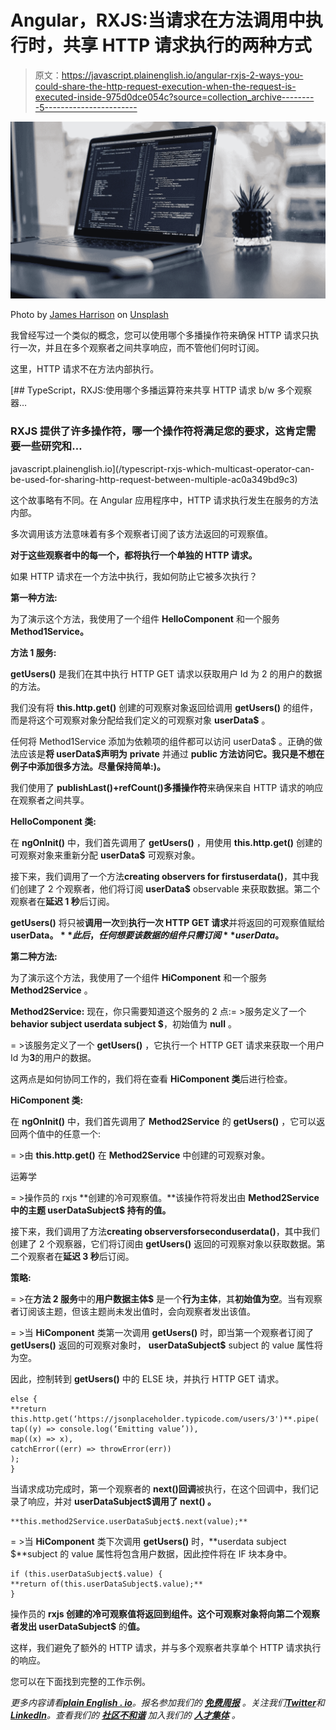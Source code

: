 # Angular，RXJS:当请求在方法调用中执行时，共享 HTTP 请求执行的两种方式

> 原文：<https://javascript.plainenglish.io/angular-rxjs-2-ways-you-could-share-the-http-request-execution-when-the-request-is-executed-inside-975d0dce054c?source=collection_archive---------5----------------------->

![](img/8791140f420db29596a70759f2c34ac8.png)

Photo by [James Harrison](https://unsplash.com/@jstrippa?utm_source=medium&utm_medium=referral) on [Unsplash](https://unsplash.com?utm_source=medium&utm_medium=referral)

我曾经写过一个类似的概念，您可以使用哪个多播操作符来确保 HTTP 请求只执行一次，并且在多个观察者之间共享响应，而不管他们何时订阅。

这里，HTTP 请求不在方法内部执行。

[](/typescript-rxjs-which-multicast-operator-can-be-used-for-sharing-http-request-between-multiple-ac0a349bd9c3) [## TypeScript，RXJS:使用哪个多播运算符来共享 HTTP 请求 b/w 多个观察器…

### RXJS 提供了许多操作符，哪一个操作符将满足您的要求，这肯定需要一些研究和…

javascript.plainenglish.io](/typescript-rxjs-which-multicast-operator-can-be-used-for-sharing-http-request-between-multiple-ac0a349bd9c3) 

这个故事略有不同。在 Angular 应用程序中，HTTP 请求执行发生在服务的方法内部。

多次调用该方法意味着有多个观察者订阅了该方法返回的可观察值。

**对于这些观察者中的每一个，都将执行一个单独的 HTTP 请求。**

如果 HTTP 请求在一个方法中执行，我如何防止它被多次执行？

**第一种方法:**

为了演示这个方法，我使用了一个组件 **HelloComponent** 和一个服务 **Method1Service。**

**方法 1 服务:**

**getUsers()** 是我们在其中执行 HTTP GET 请求以获取用户 Id 为 2 的用户的数据的方法。

我们没有将 **this.http.get()** 创建的可观察对象返回给调用 **getUsers()** 的组件，而是将这个可观察对象分配给我们定义的可观察对象 **userData$** 。

任何将 Method1Service 添加为依赖项的组件都可以访问 userData$ 。正确的做法应该是**将 userData$声明为** **private** 并通过 **public 方法访问它。我只是不想在例子中添加很多方法。尽量保持简单:)。**

我们使用了 **publishLast()+refCount()多播操作符**来确保来自 HTTP 请求的响应在观察者之间共享。

**HelloComponent 类:**

在 **ngOnInit()** 中，我们首先调用了 **getUsers()** ，用使用 **this.http.get()** 创建的可观察对象来重新分配 **userData$** 可观察对象。

接下来，我们调用了一个方法**creating observers for firstuserdata()**，其中我们创建了 2 个观察者，他们将订阅 **userData$** observable 来获取数据。第二个观察者在**延迟 1 秒**后订阅。

**getUsers()** 将只被**调用一次**到**执行一次 HTTP GET 请求**并将返回的可观察值赋给 **userData$。**此后，任何想要该数据的组件只需订阅 **userData$。**

**第二种方法:**

为了演示这个方法，我使用了一个组件 **HiComponent** 和一个服务 **Method2Service** 。

**Method2Service:** 现在，你只需要知道这个服务的 2 点:= >服务定义了一个**behavior subject userdata subject $**，初始值为 **null** 。

= >该服务定义了一个 **getUsers()** ，它执行一个 HTTP GET 请求来获取一个用户 Id 为**3**的用户的数据。

这两点是如何协同工作的，我们将在查看 **HiComponent 类**后进行检查。

**HiComponent 类:**

在 **ngOnInit()** 中，我们首先调用了 **Method2Service** 的 **getUsers()** ，它可以返回两个值中的任意一个:

= >由 **this.http.get()** 在 **Method2Service** 中创建的可观察对象。

运筹学

= >操作员的 rxjs **创建的冷可观察值。**该操作符将发出由 **Method2Service 中的主题 **userDataSubject$** 持有的值。**

接下来，我们调用了方法**creating observersforseconduserdata()**，其中我们创建了 2 个观察器，它们将订阅由 **getUsers()** 返回的可观察对象以获取数据。第二个观察者在**延迟 3 秒**后订阅。

**策略:**

= >在**方法 2 服务**中的**用户数据主体$** 是一个**行为主体**，其**初始值为空**。当有观察者订阅该主题，但该主题尚未发出值时，会向观察者发出该值。

= >当 **HiComponent** 类第一次调用 **getUsers()** 时，即当第一个观察者订阅了 **getUsers()** 返回的可观察对象时， **userDataSubject$** subject 的 value 属性将为空。

因此，控制转到 **getUsers()** 中的 ELSE 块，并执行 HTTP GET 请求。

```
else {
**return this.http.get(‘https://jsonplaceholder.typicode.com/users/3')**.pipe(
tap((y) => console.log(‘Emitting value’)),
map((x) => x),
catchError((err) => throwError(err))
);
}
```

当请求成功完成时，第一个观察者的 **next()回调**被执行，在这个回调中，我们记录了响应，并对 **userDataSubject$调用了 **next()** 。**

```
**this.method2Service.userDataSubject$.next(value);**
```

= >当 **HiComponent** 类下次调用 **getUsers()** 时，**userdata subject $**subject 的 value 属性将包含用户数据，因此控件将在 IF 块本身中。

```
if (this.userDataSubject$.value) {
**return of(this.userDataSubject$.value);**
}
```

操作员的 **rxjs 创建的冷可观察值将返回到组件。这个可观察对象将向第二个观察者发出 userDataSubject$** 的**值。**

这样，我们避免了额外的 HTTP 请求，并与多个观察者共享单个 HTTP 请求执行的响应。

您可以在下面找到完整的工作示例。

*更多内容请看*[***plain English . io***](https://plainenglish.io/)*。报名参加我们的* [***免费周报***](http://newsletter.plainenglish.io/) *。关注我们*[***Twitter***](https://twitter.com/inPlainEngHQ)*和*[***LinkedIn***](https://www.linkedin.com/company/inplainenglish/)*。查看我们的* [***社区不和谐***](https://discord.gg/GtDtUAvyhW) *加入我们的* [***人才集体***](https://inplainenglish.pallet.com/talent/welcome) *。*